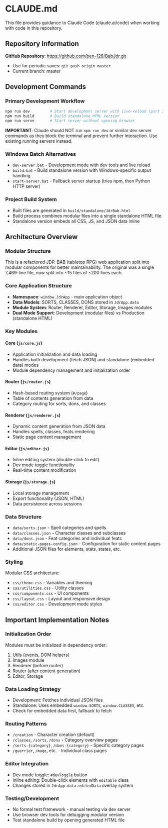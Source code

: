 # CLAUDE.md

This file provides guidance to Claude Code (claude.ai/code) when working with code in this repository.

## Repository Information

**GitHub Repository**: https://github.com/ben-128/BabJdr.git
- Use for periodic saves: `git push origin master`
- Current branch: master

## Development Commands

### Primary Development Workflow
```bash
npm run dev         # Start development server with live-reload (port 3000)
npm run build       # Build standalone HTML version
npm run serve       # Start server without opening browser
```

**IMPORTANT**: Claude should NOT run `npm run dev` or similar dev server commands as they block the terminal and prevent further interaction. Use existing running servers instead.

### Windows Batch Alternatives
- `dev-server.bat` - Development mode with dev tools and live reload
- `build.bat` - Build standalone version with Windows-specific output handling
- `start-server.bat` - Fallback server startup (tries npm, then Python HTTP server)

### Project Build System
- Built files are generated in `build/standalone/JdrBab.html`
- Build process combines modular files into a single standalone HTML file
- Standalone version embeds all CSS, JS, and JSON data inline

## Architecture Overview

### Modular Structure
This is a refactored JDR-BAB (tabletop RPG) web application split into modular components for better maintainability. The original was a single 7,469-line file, now split into ~15 files of ~200 lines each.

### Core Application Structure
- **Namespace**: `window.JdrApp` - main application object
- **Data Models**: SORTS, CLASSES, DONS stored in `JdrApp.data`
- **Module System**: Router, Renderer, Editor, Storage, Images modules
- **Dual Mode Support**: Development (modular files) vs Production (standalone HTML)

### Key Modules

#### Core (`js/core.js`)
- Application initialization and data loading
- Handles both development (fetch JSON) and standalone (embedded data) modes
- Module dependency management and initialization order

#### Router (`js/router.js`) 
- Hash-based routing system (`#/page`)
- Table of contents generation from data
- Category routing for sorts, dons, and classes

#### Renderer (`js/renderer.js`)
- Dynamic content generation from JSON data
- Handles spells, classes, feats rendering
- Static page content management

#### Editor (`js/editor.js`)
- Inline editing system (double-click to edit)
- Dev mode toggle functionality
- Real-time content modification

#### Storage (`js/storage.js`)
- Local storage management
- Export functionality (JSON, HTML)
- Data persistence across sessions

### Data Structure
- `data/sorts.json` - Spell categories and spells
- `data/classes.json` - Character classes and subclasses  
- `data/dons.json` - Feat categories and individual feats
- `data/static-pages-config.json` - Configuration for static content pages
- Additional JSON files for elements, stats, states, etc.

### Styling
Modular CSS architecture:
- `css/theme.css` - Variables and theming
- `css/utilities.css` - Utility classes
- `css/components.css` - UI components
- `css/layout.css` - Layout and responsive design
- `css/editor.css` - Development mode styles

## Important Implementation Notes

### Initialization Order
Modules must be initialized in dependency order:
1. Utils (events, DOM helpers)
2. Images module
3. Renderer (before router)
4. Router (after content generation)
5. Editor, Storage

### Data Loading Strategy
- Development: Fetches individual JSON files
- Standalone: Uses embedded `window.SORTS`, `window.CLASSES`, etc.
- Check for embedded data first, fallback to fetch

### Routing Patterns
- `/creation` - Character creation (default)
- `/classes`, `/sorts`, `/dons` - Category overview pages
- `/sorts-{category}`, `/dons-{category}` - Specific category pages
- `/guerrier`, `/mage`, etc. - Individual class pages

### Editor Integration
- Dev mode toggle: `#devToggle` button
- Inline editing: Double-click elements with `editable` class
- Changes stored in `JdrApp.data.editedData` overlay system

### Testing/Development
- No formal test framework - manual testing via dev server
- Use browser dev tools for debugging modular version
- Test standalone build by opening generated HTML file